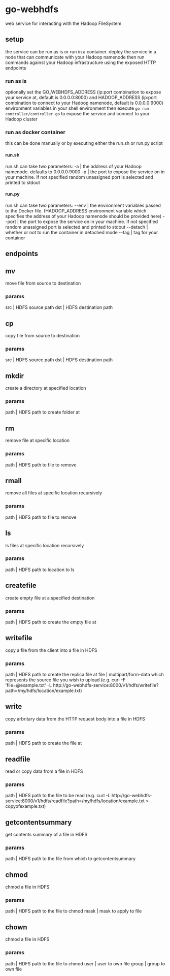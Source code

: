 # go-webhdfs

web service for interacting with the Hadoop FileSystem

## setup
the service can be run as is or run in a container. deploy the service in a node that can communicate with your Hadoop namenode then run commands against your Hadoop infrastructure using the exposed HTTP endpoints

### run as is
optionally set the GO_WEBHDFS_ADDRESS (ip:port combination to expose your service at, default is 0.0.0.0:8000) and HADOOP_ADDRESS (ip:port combination to connect to your Hadoop namenode, default is 0.0.0.0:9000) environment variables in your shell environment then execute `go run controller/controller.go` to expose the service and connect to your Hadoop cluster

### run as docker container
this can be done manually or by executing either the run.sh or run.py script

#### run.sh
run.sh can take two parameters:
-a | the address of your Hadoop namenode. defaults to 0.0.0.0:9000
-p | the port to expose the service on in your machine. If not specified random unassigned port is selected and printed to stdout

#### run.py
run.sh can take two parameters:
--env  | the environment variables passed to the Docker file. (HADOOP_ADDRESS environment variable which specifies the address of your Hadoop namenode should be provided here)
--port | the port to expose the service on in your machine. If not specified random unassigned port is selected and printed to stdout
--detach | whether or not to run the container in detached mode
--tag | tag for your container

## endpoints

## mv
move file from source to destination
### params
src | HDFS source path
dst | HDFS destination path

## cp
copy file from source to destination
### params
src | HDFS source path
dst | HDFS destination path

## mkdir
create a directory at specified location
### params
path | HDFS path to create folder at

## rm
remove file at specific location
### params
path | HDFS path to file to remove

## rmall
remove all files at specific location recursively
### params
path | HDFS path to file to remove

## ls
ls files at specific location recursively
### params
path | HDFS path to location to ls

## createfile
create empty file at a specified destination
### params
path | HDFS path to create the empty file at

## writefile
copy a file from the client into a file in HDFS
### params
path | HDFS path to create the replica file at
file | multipart/form-data which represents the source file you wish to upload (e.g. curl -F 'file=@example.txt' -L  http://go-webhdfs-service:8000/v1/hdfs/writefile\?path\=/my/hdfs/location/example.txt)

## write
copy arbritary data from the HTTP request body into a file in HDFS
### params
path | HDFS path to create the file at

## readfile
read or copy data from a file  in HDFS
### params
path | HDFS path to the file to be read
(e.g. curl -L  http://go-webhdfs-service:8000/v1/hdfs/readfile\?path\=/my/hdfs/location/example.txt > copyofexample.txt)

## getcontentsummary
get contents summary of a file  in HDFS
### params
path | HDFS path to the file from which to getcontentsummary
    

## chmod
chmod a file  in HDFS
### params
path | HDFS path to the file to chmod
mask | mask to apply to file

## chown
chmod a file  in HDFS
### params
path | HDFS path to the file to chmod
user | user to own file
group | group to own file
